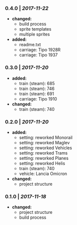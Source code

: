 ### 0.4.0 | *2017-11-22*

- **changed:**
  - build process
  - sprite templates
  - multiple sprites
- **added:**
  - readme.txt
  - carriage: Tipo 1928R
  - carriage: Tipo 1937

### 0.3.0 | *2017-11-20*

- **added:**
  - train (steam): 685
  - train (steam): 746
  - train (steam): 691
  - carriage: Tipo 1910
- **changed:**
  - train (steam): 740

### 0.2.0 | *2017-11-20*

- **added:**
  - setting: reworked Monorail
  - setting: reworked Maglev
  - setting: reworked Vehicles
  - setting: reworked Trams
  - setting: reworked Planes
  - setting: reworked Helis
  - train (steam): 740
  - vehicle: Lancia Omicron
- **changed:**
  - project structure

### 0.1.0 | *2017-11-18*

- **changed:**
  - project structure
  - build process
